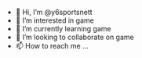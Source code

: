 - 👋 Hi, I’m @y6sportsnett
- 👀 I’m interested in game
- 🌱 I’m currently learning game
- 💞️ I’m looking to collaborate on game
- 📫 How to reach me ...

<!---
y6sportsnett/y6sportsnett is a ✨ special ✨ repository because its `README.md` (this file) appears on your GitHub profile.
You can click the Preview link to take a look at your changes.
--->
